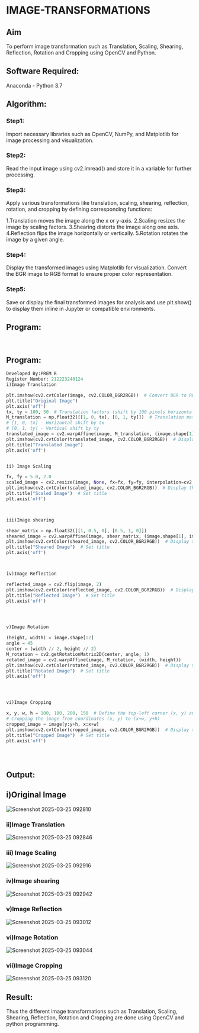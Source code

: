 # IMAGE-TRANSFORMATIONS


## Aim
To perform image transformation such as Translation, Scaling, Shearing, Reflection, Rotation and Cropping using OpenCV and Python.

## Software Required:
Anaconda - Python 3.7

## Algorithm:
### Step1:

Import necessary libraries such as OpenCV, NumPy, and Matplotlib for image processing and visualization.

### Step2:

Read the input image using cv2.imread() and store it in a variable for further processing.


### Step3:

Apply various transformations like translation, scaling, shearing, reflection, rotation, and cropping by defining corresponding functions:

1.Translation moves the image along the x or y-axis.
2.Scaling resizes the image by scaling factors.
3.Shearing distorts the image along one axis.
4.Reflection flips the image horizontally or vertically.
5.Rotation rotates the image by a given angle.

### Step4:
Display the transformed images using Matplotlib for visualization. Convert the BGR image to RGB format to ensure proper color representation.

### Step5:
Save or display the final transformed images for analysis and use plt.show() to display them inline in Jupyter or compatible environments.

## Program:
<br>

## Program:
```python
Developed By:PREM R
Register Number: 212223240124
i)Image Translation

plt.imshow(cv2.cvtColor(image, cv2.COLOR_BGR2RGB))  # Convert BGR to RGB for correct display
plt.title("Original Image")  
plt.axis('off')
tx, ty = 100, 50  # Translation factors (shift by 100 pixels horizontally and 50 vertically)
M_translation = np.float32([[1, 0, tx], [0, 1, ty]])  # Translation matrix: 
# [1, 0, tx] - Horizontal shift by tx
# [0, 1, ty] - Vertical shift by ty
translated_image = cv2.warpAffine(image, M_translation, (image.shape[1], image.shape[0]))
plt.imshow(cv2.cvtColor(translated_image, cv2.COLOR_BGR2RGB))  # Display the translated image
plt.title("Translated Image")  
plt.axis('off') 


ii) Image Scaling

fx, fy = 5.0, 2.0  
scaled_image = cv2.resize(image, None, fx=fx, fy=fy, interpolation=cv2.INTER_LINEAR)
plt.imshow(cv2.cvtColor(scaled_image, cv2.COLOR_BGR2RGB))  # Display the scaled image
plt.title("Scaled Image")  # Set title
plt.axis('off')



iii)Image shearing

shear_matrix = np.float32([[1, 0.5, 0], [0.5, 1, 0]])
sheared_image = cv2.warpAffine(image, shear_matrix, (image.shape[1], image.shape[0]))
plt.imshow(cv2.cvtColor(sheared_image, cv2.COLOR_BGR2RGB))  # Display the sheared image
plt.title("Sheared Image")  # Set title
plt.axis('off')



iv)Image Reflection

reflected_image = cv2.flip(image, 2)
plt.imshow(cv2.cvtColor(reflected_image, cv2.COLOR_BGR2RGB))  # Display the reflected image
plt.title("Reflected Image")  # Set title
plt.axis('off')




v)Image Rotation

(height, width) = image.shape[:2] 
angle = 45
center = (width // 2, height // 2)
M_rotation = cv2.getRotationMatrix2D(center, angle, 1)
rotated_image = cv2.warpAffine(image, M_rotation, (width, height))
plt.imshow(cv2.cvtColor(rotated_image, cv2.COLOR_BGR2RGB))  # Display the rotated image
plt.title("Rotated Image")  # Set title
plt.axis('off')




vi)Image Cropping

x, y, w, h = 100, 100, 200, 150  # Define the top-left corner (x, y) and the width (w) and height (h) of the crop
# Cropping the image from coordinates (x, y) to (x+w, y+h)
cropped_image = image[y:y+h, x:x+w]
plt.imshow(cv2.cvtColor(cropped_image, cv2.COLOR_BGR2RGB))  # Display the cropped image
plt.title("Cropped Image")  # Set title
plt.axis('off')





```
## Output:
## i)Original Image
![Screenshot 2025-03-25 092810](https://github.com/user-attachments/assets/24056fe3-aaaa-40b4-9909-10fb305a71a4)


### ii)Image Translation
![Screenshot 2025-03-25 092846](https://github.com/user-attachments/assets/1bc40a81-3b68-4d75-a6de-8867e5fbca8f)



### iii) Image Scaling
![Screenshot 2025-03-25 092916](https://github.com/user-attachments/assets/b8735b93-3ecd-4863-9304-49ab9c3e2776)



### iv)Image shearing
![Screenshot 2025-03-25 092942](https://github.com/user-attachments/assets/437a2240-d26b-404f-babd-d7cc87bb04c5)



### v)Image Reflection
![Screenshot 2025-03-25 093012](https://github.com/user-attachments/assets/7b504d36-1534-4fff-8581-e10e92f26389)




### vi)Image Rotation
![Screenshot 2025-03-25 093044](https://github.com/user-attachments/assets/7ae29f22-75ae-41b6-8fa8-184ab55e1b0e)




### vii)Image Cropping
![Screenshot 2025-03-25 093120](https://github.com/user-attachments/assets/44939c84-e823-41c4-8f13-8ab2540f4004)





## Result: 

Thus the different image transformations such as Translation, Scaling, Shearing, Reflection, Rotation and Cropping are done using OpenCV and python programming.
